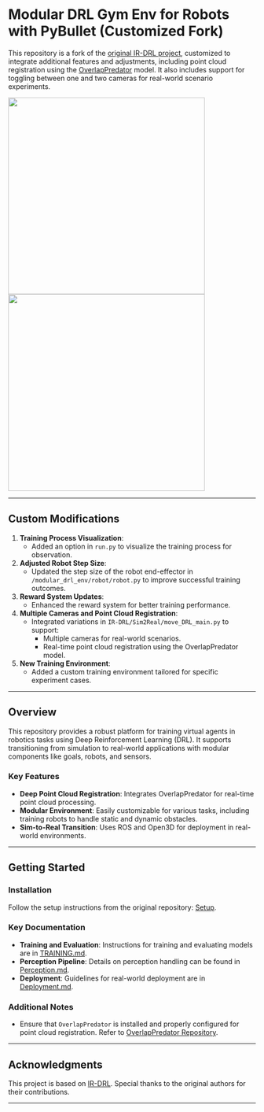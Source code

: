 # Modular DRL Gym Env for Robots with PyBullet (Customized Fork)

This repository is a fork of the [original IR-DRL project](https://github.com/ignc-research/IR-DRL), customized to integrate additional features and adjustments, including point cloud registration using the [OverlapPredator](https://github.com/prs-eth/OverlapPredator) model. It also includes support for toggling between one and two cameras for real-world scenario experiments.

<p float="left">
  <img src="https://github.com/ignc-research/IR-DRL/blob/sim2real/docs/gifs/GifReal.gif" width="400" />
  <img src="https://github.com/ignc-research/IR-DRL/blob/sim2real/docs/gifs/GifSim.gif" width="400" /> 
</p>

---

## Custom Modifications
1. **Training Process Visualization**:
   - Added an option in `run.py` to visualize the training process for observation.
2. **Adjusted Robot Step Size**:
   - Updated the step size of the robot end-effector in `/modular_drl_env/robot/robot.py` to improve successful training outcomes.
3. **Reward System Updates**:
   - Enhanced the reward system for better training performance.
4. **Multiple Cameras and Point Cloud Registration**:
   - Integrated variations in `IR-DRL/Sim2Real/move_DRL_main.py` to support:
     - Multiple cameras for real-world scenarios.
     - Real-time point cloud registration using the OverlapPredator model.
5. **New Training Environment**:
   - Added a custom training environment tailored for specific experiment cases.

---

## Overview
This repository provides a robust platform for training virtual agents in robotics tasks using Deep Reinforcement Learning (DRL). It supports transitioning from simulation to real-world applications with modular components like goals, robots, and sensors.

### Key Features
- **Deep Point Cloud Registration**: Integrates OverlapPredator for real-time point cloud processing.
- **Modular Environment**: Easily customizable for various tasks, including training robots to handle static and dynamic obstacles.
- **Sim-to-Real Transition**: Uses ROS and Open3D for deployment in real-world environments.

---

## Getting Started

### Installation
Follow the setup instructions from the original repository: [Setup](docs/SETUP.md).

### Key Documentation
- **Training and Evaluation**: Instructions for training and evaluating models are in [TRAINING.md](docs/TRAINING.md).
- **Perception Pipeline**: Details on perception handling can be found in [Perception.md](docs/Perception/Perception.md).
- **Deployment**: Guidelines for real-world deployment are in [Deployment.md](docs/Deployment.md).

### Additional Notes
- Ensure that `OverlapPredator` is installed and properly configured for point cloud registration. Refer to [OverlapPredator Repository](https://github.com/prs-eth/OverlapPredator).

---

## Acknowledgments
This project is based on [IR-DRL](https://github.com/ignc-research/IR-DRL). Special thanks to the original authors for their contributions.

---


